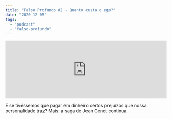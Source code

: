 ```yaml
---
title: "Falso Profundo #2 - Quanto custa o ego?"
date: "2020-12-05"
tags: 
  - "podcast"
  - "falso-profundo"
---
```


<iframe style="width: 100%; height: 180px;" src="https://anchor.fm/monoestereo/embed/episodes/Falso-Profundo-2---Quanto-custa-o-ego-endpjd" width="100%" height="180px" frameborder="0" scrolling="no"></iframe>

E se tivéssemos que pagar em dinheiro certos prejuízos que nossa personalidade traz? Mais: a saga de Jean Genet continua.
